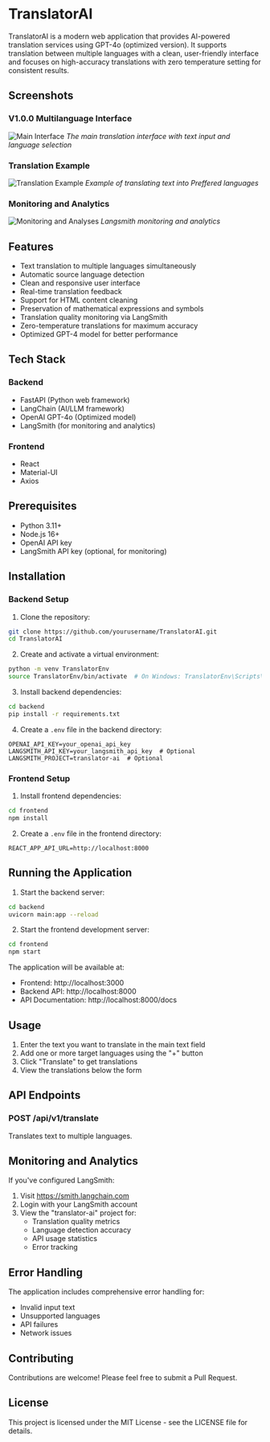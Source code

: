 # TranslatorAI

TranslatorAI is a modern web application that provides AI-powered translation services using GPT-4o (optimized version). It supports translation between multiple languages with a clean, user-friendly interface and focuses on high-accuracy translations with zero temperature setting for consistent results.

## Screenshots

### V1.0.0 Multilanguage Interface
![Main Interface](docs/images/v1_Multilanguage.png)
*The main translation interface with text input and language selection*

### Translation Example
![Translation Example](docs/images/v1_example.png)
*Example of translating text into Preffered languages*

### Monitoring and Analytics
![Monitoring and Analyses](docs/images/v1_langsmith.png)
*Langsmith monitoring and analytics*



## Features

- Text translation to multiple languages simultaneously
- Automatic source language detection
- Clean and responsive user interface
- Real-time translation feedback
- Support for HTML content cleaning
- Preservation of mathematical expressions and symbols
- Translation quality monitoring via LangSmith
- Zero-temperature translations for maximum accuracy
- Optimized GPT-4 model for better performance

## Tech Stack

### Backend
- FastAPI (Python web framework)
- LangChain (AI/LLM framework)
- OpenAI GPT-4o (Optimized model)
- LangSmith (for monitoring and analytics)

### Frontend
- React
- Material-UI
- Axios

## Prerequisites

- Python 3.11+
- Node.js 16+
- OpenAI API key
- LangSmith API key (optional, for monitoring)

## Installation

### Backend Setup

1. Clone the repository:
```bash
git clone https://github.com/yourusername/TranslatorAI.git
cd TranslatorAI
```

2. Create and activate a virtual environment:
```bash
python -m venv TranslatorEnv
source TranslatorEnv/bin/activate  # On Windows: TranslatorEnv\Scripts\activate
```

3. Install backend dependencies:
```bash
cd backend
pip install -r requirements.txt
```

4. Create a `.env` file in the backend directory:
```env
OPENAI_API_KEY=your_openai_api_key
LANGSMITH_API_KEY=your_langsmith_api_key  # Optional
LANGSMITH_PROJECT=translator-ai  # Optional
```

### Frontend Setup

1. Install frontend dependencies:
```bash
cd frontend
npm install
```

2. Create a `.env` file in the frontend directory:
```env
REACT_APP_API_URL=http://localhost:8000
```

## Running the Application

1. Start the backend server:
```bash
cd backend
uvicorn main:app --reload
```

2. Start the frontend development server:
```bash
cd frontend
npm start
```

The application will be available at:
- Frontend: http://localhost:3000
- Backend API: http://localhost:8000
- API Documentation: http://localhost:8000/docs

## Usage

1. Enter the text you want to translate in the main text field
2. Add one or more target languages using the "+" button
3. Click "Translate" to get translations
4. View the translations below the form

## API Endpoints

### POST /api/v1/translate
Translates text to multiple languages.



## Monitoring and Analytics

If you've configured LangSmith:
1. Visit https://smith.langchain.com
2. Login with your LangSmith account
3. View the "translator-ai" project for:
   - Translation quality metrics
   - Language detection accuracy
   - API usage statistics
   - Error tracking

## Error Handling

The application includes comprehensive error handling for:
- Invalid input text
- Unsupported languages
- API failures
- Network issues



## Contributing

Contributions are welcome! Please feel free to submit a Pull Request.

## License

This project is licensed under the MIT License - see the LICENSE file for details.
